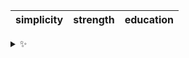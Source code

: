 | simplicity | strength | education |
| :--------: | :------: | :-------: |

<details>
  <summary>✨</summary>
  These words are chosen at random each day. New words will appear here tomorrow morning.
</details>